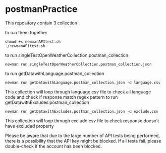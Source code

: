 # postmanPractice

This repository contain 3 collection :

to run them together 

```
chmod +x newmanAPItest.sh
./newmanAPItest.sh   

```

to run singleTestOpenWeatherCollection.postman_collection

```
newman run singleTestOpenWeatherCollection.postman_collection.json

```

to run getDatawithLanguage.postman_collection

```
newman run getDatawithLanguage.postman_collection.json -d language.csv

```
This collection will loop through language.csv file to check all language code and check if response match regex pattern
to run getDatawithExcludes.postman_collection

```
newman run getDatawithExcludes.postman_collection.json -d exclude.csv

```
This collection will loop through exclude.csv file to check response doesn't have excluded property


Please be aware that due to the large number of API tests being performed, there is a possibility that the API key might be blocked. If all tests fail, please double-check if the account has been blocked.